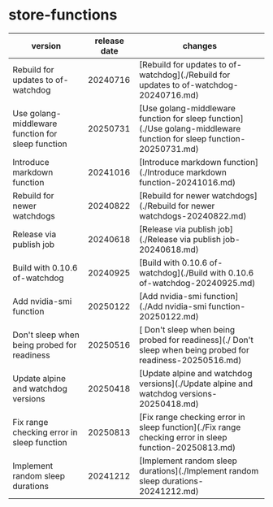 # store-functions	


|version|release date|changes|
|---|---|---|
|Rebuild for updates to of-watchdog|20240716|[Rebuild for updates to of-watchdog](./Rebuild for updates to of-watchdog-20240716.md)|
|Use golang-middleware function for sleep function|20250731|[Use golang-middleware function for sleep function](./Use golang-middleware function for sleep function-20250731.md)|
|Introduce markdown function|20241016|[Introduce markdown function](./Introduce markdown function-20241016.md)|
|Rebuild for newer watchdogs|20240822|[Rebuild for newer watchdogs](./Rebuild for newer watchdogs-20240822.md)|
|Release via publish job|20240618|[Release via publish job](./Release via publish job-20240618.md)|
|Build with 0.10.6 of-watchdog|20240925|[Build with 0.10.6 of-watchdog](./Build with 0.10.6 of-watchdog-20240925.md)|
|Add nvidia-smi function|20250122|[Add nvidia-smi function](./Add nvidia-smi function-20250122.md)|
| Don't sleep when being probed for readiness|20250516|[ Don't sleep when being probed for readiness](./ Don't sleep when being probed for readiness-20250516.md)|
|Update alpine and watchdog versions|20250418|[Update alpine and watchdog versions](./Update alpine and watchdog versions-20250418.md)|
|Fix range checking error in sleep function|20250813|[Fix range checking error in sleep function](./Fix range checking error in sleep function-20250813.md)|
|Implement random sleep durations|20241212|[Implement random sleep durations](./Implement random sleep durations-20241212.md)|
